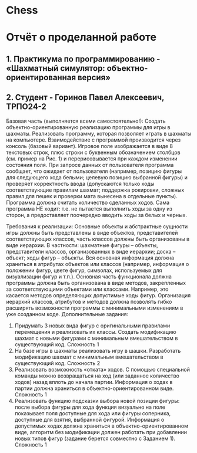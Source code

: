 # Chess
# Отчёт о проделанной работе
## 1. Практикума по программированию - «Шахматный симулятор: объектно-ориентированная версия»
## 2. Студент - Горинов Павел Алексеевич, ТРПО24-2
Базовая часть (выполняется всеми самостоятельно!):
Создать объектно-ориентированную реализацию программы для игры в шахматы.
Реализовать программу, которая позволяет играть в шахматы на компьютере.
Взаимодействие с программой производится через консоль (базовый вариант). Игровое
поле изображается в виде 8 текстовых строк, плюс строки с буквенным обозначением
столбцов (см. пример на Рис. 1) и перерисовывается при каждом изменении состояния
поля. При запросе данных от пользователя программа сообщает, что ожидает от
пользователя (например, позицию фигуры для следующего хода белыми; целевую
позицию выбранной фигуры) и проверяет корректность ввода (допускаются только ходы
соответствующие правилам шахмат; поддержка рокировки, сложных правил для пешек и
проверки мата вынесена в отдельные пункты). Программа должна считать количество
сделанных ходов.
Сама программа НЕ ходит: т.е. не пытается выполнить ходы за одну из сторон, а предоставляет поочередно вводить ходы за белых и черных.

Требования к реализации:
Основные объекты и абстрактные сущности игры должны быть представлены в виде объектов, представителей соответствующих классов, часть классов должны быть организованы в виде иерархии. В частности: шахматные фигуры – объекты, представители классов, организованных в виде иерархии; доска – объект; ходы фигур – объекты. Вся основная информация должна храниться в атрибутах объектов или классов (например, информация о положении фигур, цвете фигур, символах, используемых для визуализации фигур и т.п.). Основная часть функционала должна программы должна быть организована в виде методов, закрепленных за соответствующими объектами или классами. Например, это касается методов определяющих допустимые ходы фигур. Организация иерархий классов, атрибутов и методов должна позволять гибко расширять возможности программы с минимальными изменениям в уже созданном коде.
Дополнительные задания:
1) Придумать 3 новых вида фигур с оригинальными правилами перемещения и реализовать их классы. Создать модификацию шахмат с новыми фигурами с минимальным вмешательством в существующий код.
Сложность 1
2) На базе игры в шахматы реализовать игру в шашки. Разработать модификацию шахмат с минимальным вмешательством в существующий код.
Сложность 2
3) Реализовать возможность «отката» ходов. С помощью специальной команды можно возвращаться на ход (или заданное количество ходов) назад вплоть до начала партии. Информация о ходах в партии должна храниться в объектно-ориентированном виде.
Сложность 1
4) Реализовать функцию подсказки выбора новой позиции фигуры: после выбора фигуры для хода функция визуально на поле показывает поля доступные для хода или фигуры соперника, доступные для взятия, выбранной фигурой. Информация о допустимых ходах должна храниться в объектно-ориентированном виде, алгоритм без модификации должен работать при добавлении новых типов фигур (задание берется совместно с Заданием 1).
Сложность 1
